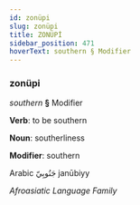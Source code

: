 ```yaml
---
id: zonüpi
slug: zonüpi
title: ZONÜPİ
sidebar_position: 471
hoverText: southern § Modifier
---
```


### zonüpi

*southern* **§** Modifier

**Verb**: to be southern

**Noun**: southerliness

**Modifier**: southern

Arabic جَنُوبِيّ janūbiyy 

*Afroasiatic Language Family*